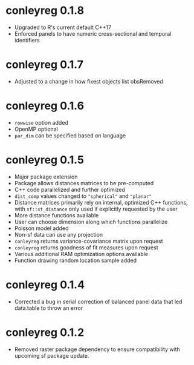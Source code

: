 # conleyreg 0.1.8
* Upgraded to R's current default C++17
* Enforced panels to have numeric cross-sectional and temporal identifiers

# conleyreg 0.1.7
* Adjusted to a change in how fixest objects list obsRemoved

# conleyreg 0.1.6
* `rowwise` option added
* OpenMP optional
* `par_dim` can be specified based on language

# conleyreg 0.1.5
* Major package extension
* Package allows distances matrices to be pre-computed
* C++ code parallelized and further optimized
* `dist_comp` values changed to `"spherical"` and `"planar"`
* Distance matrices primarily rely on internal, optimized C++ functions, with `sf::st_distance` only used if explicitly requested by the user
* More distance functions available
* User can choose dimension along which functions parallelize
* Poisson model added
* Non-sf data can use any projection
* `conleyreg` returns variance-covariance matrix upon request
* `conleyreg` returns goodness of fit measures upon request
* Various additional RAM optimization options available
* Function drawing random location sample added

# conleyreg 0.1.4
* Corrected a bug in serial correction of balanced panel data that led data.table to throw an error

# conleyreg 0.1.2
* Removed raster package dependency to ensure compatibility with upcoming sf package update.
